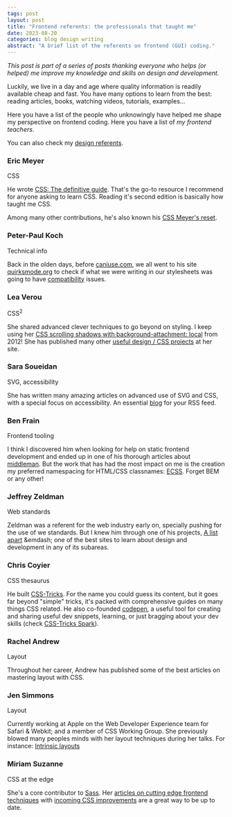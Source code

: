 ```yaml
---
tags: post
layout: post
title: "Frontend referents: the professionals that taught me"
date: 2023-08-20
categories: blog design writing
abstract: "A brief list of the referents on frontend (GUI) coding."
---
```


_This post is part of a series of posts thanking everyone who helps (or helped) me improve my knowledge and skills on design and development._

<!--
As any visitor can see, I write very sparingly. There are two main reasons: I simply prefer to spend the time doing something else; I only want to write things that can endure the passing of time as gracefully as possible.
-->

Luckily, we live in a day and age where quality information is readily available cheap and fast. You have many options to learn from the best: reading articles, books, watching videos, tutorials, examples...

Here you have a list of the people who unknowingly have helped me shape my perspective on frontend coding. Here you have a list of *my frontend teachers*.

You can also check my [design referents](/blog/2022-08-14-referents-design).

### Eric Meyer

<p class="mc-Post_Meta">CSS</p>

He wrote [CSS: The definitive guide](//www.oreilly.com/library/view/css-the-definitive/9781098117603/). That's the go-to resource I recommend for anyone asking to learn CSS. Reading it's second edition is basically how taught me CSS.

Among many other contributions, he's also known his [CSS Meyer's reset](//meyerweb.com/eric/tools/css/reset).

### Peter-Paul Koch

<p class="mc-Post_Meta">Technical info</p>

Back in the olden days, before [caniuse.com](//caniuse.com), we all went to his site [quirksmode.org](//quirksmode.org) to check if what we were writing in our stylesheets was going to have [compatibility](//www.quirksmode.org/css/) issues.

### Lea Verou

<p class="mc-Post_Meta">CSS<sup>2</sup></p>

She shared advanced clever techniques to go beyond on styling. I keep using her [CSS scrolling shadows with background-attachment: local](//lea.verou.me/blog/2012/04/background-attachment-local/) from 2012! She has published many other [useful design / CSS projects](//lea.verou.me/projects/) at her site.

### Sara Soueidan

<p class="mc-Post_Meta">SVG, accessibility</p>

She has written many amazing articles on advanced use of SVG and CSS, with a special focus on accessibility. An essential [blog](//www.sarasoueidan.com/blog/) for your RSS feed.

### Ben Frain

<p class="mc-Post_Meta">Frontend tooling</p>

I think I discovered him when looking for help on static frontend development and ended up in one of his thorough articles about [middleman](//benfrain.com/understanding-middleman-the-static-site-generator-for-faster-prototyping/). But the work that has had the most impact on me is the creation my preferred namespacing for HTML/CSS classnames: [ECSS](//ecss.benfrain.com). Forget BEM or any other!

### Jeffrey Zeldman

<p class="mc-Post_Meta">Web standards</p>

Zeldman was a referent for the web industry early on, specially pushing for the use of we standards. But I knew him through one of his projects, [A list apart](//www.alistapart.com/) &emdash; one of the best sites to learn about design and development in any of its subareas.

### Chris Coyier

<p class="mc-Post_Meta">CSS thesaurus</p>

He built [CSS-Tricks](//css-tricks.com). For the name you could guess its content, but it goes far beyond "simple" tricks, it's packed with comprehensive guides on many things CSS related. He also co-founded [codepen](//codepen.io), a useful tool for creating and sharing useful dev snippets, learning, or just bragging about your dev skills (check [CSS-Tricks Spark](//codepen.io/spark)).

### Rachel Andrew

<p class="mc-Post_Meta">Layout</p>

Throughout her career, Andrew has published some of the best articles on mastering layout with CSS.

### Jen Simmons

<p class="mc-Post_Meta">Layout</p>

Currently working at Apple on the Web Developer Experience team for Safari & Webkit; and a member of CSS Working Group. She previously blowed many peoples minds with her layout techniques during her talks. For instance: [Intrinsic layouts](//youtube.com/watch?v=AMPKmh98XLY)

### Miriam Suzanne

<p class="mc-Post_Meta">CSS at the edge</p>

She's a core contributor to [Sass](//sass.org). Her [articles on cutting edge frontend techniques]() with [incoming CSS improvements](//www.miriamsuzanne.com/tags/css/) are a great way to be up to date.
